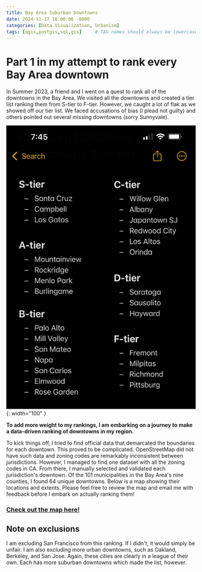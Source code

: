```yaml
---
title: Bay Area Suburban Downtowns
date: 2024-11-17 18:00:00 -0800
categories: [Data Visualization, Urbanism]
tags: [qgis,postgis,sql,gis]     # TAG names should always be lowercase
---
```


# Part 1 in my attempt to rank every Bay Area downtown

In Summer 2023, a friend and I went on a quest to rank all of the downtowns in the Bay Area. We visited all the downtowns and created a tier list ranking them from S-tier to F-tier. However, we caught a lot of flak as we showed off our tier list. We faced accusations of bias (I plead not guilty) and others pointed out several missing downtowns (sorry Sunnyvale). 

![Tierlist v1.0](/assets/OriginalTierlist.png){: width="100" }


**To add more weight to my rankings, I am embarking on a journey to make a data-driven ranking of downtowns in my region.** 

To kick things off, I tried to find official data that demarcated the boundaries for each downtown. This proved to be complicated. OpenStreetMap did not have such data and zoning codes are remarkably inconsistent between jurisdictions. However, I managed to find one dataset with all the zoning codes in CA. From there, I manually selected and validated each jurisdiction's downtown. Of the 101 municipalities in the Bay Area's nine counties, I found 64 unique downtowns. Below is a map showing their locations and extents. Please feel free to review the map and email me with feedback before I embark on actually ranking them!


### [Check out the map here!](https://brekkies.github.io/Bay-Area-Downtowns-Webmap/)

## Note on exclusions
I am excluding San Francisco from this ranking. If I didn't, it would simply be unfair. I am also excluding more urban downtowns, such as Oakland, Berkeley, and San Jose. Again, these cities are clearly in a league of their own. Each has more suburban downtowns which made the list, however.
